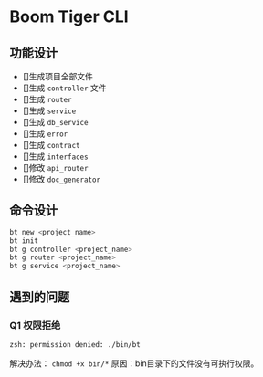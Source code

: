 # Boom Tiger CLI

## 功能设计

- []生成项目全部文件
- []生成 `controller` 文件
- []生成 `router`
- []生成 `service`
- []生成 `db_service`
- []生成 `error`
- []生成 `contract`
- []生成 `interfaces`
- []修改 `api_router`
- []修改 `doc_generator`

## 命令设计

```bash
bt new <project_name>
bt init
bt g controller <project_name>
bt g router <project_name>
bt g service <project_name>
```

## 遇到的问题

### Q1 权限拒绝

```bash
zsh: permission denied: ./bin/bt
```

解决办法：
`chmod +x bin/*`
原因：bin目录下的文件没有可执行权限。